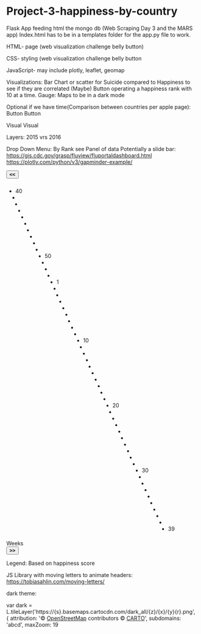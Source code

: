 # Project-3-happiness-by-country

Flask App feeding html the mongo db (Web Scraping Day 3 and the MARS app)  Index.html has to be in a templates folder for the app.py file to work. 

HTML- page (web visualization challenge belly button)

CSS- styling (web visualization challenge belly button

JavaScript- may include plotly, leaflet, geomap

Visualizations:
Bar Chart or scatter for Suicide compared to Happiness to see if they are correlated (Maybe)
Button operating a happiness rank with 10 at a time.
Gauge:
Maps to be in a dark mode

Optional if we have time(Comparison between countries per apple page):
Button			Button

Visual			Visual

Layers: 
2015 vrs 2016

Drop Down Menu:
By Rank see Panel of data
Potentially a slide bar:
https://gis.cdc.gov/grasp/fluview/fluportaldashboard.html
https://plotly.com/python/v3/gapminder-example/

<div class="col-xl-6 col-md-6 col-sm-12 col-xs-12 slider-area">
                <div class="range-slider divRangerSlider">
                    <button type="button" class="btn btn-default slider-button m-l-2 btnSlider" uib-popover="Step Back" popover-trigger="'mouseenter'" ng-click="previousWeek()" tabindex="201" title="Step Back" aria-label="Previous Week Button">
                        <strong>&lt;&lt;</strong>
                    </button>
                    <div class="col-xl-10 col-md-10 col-sm-11 col-xs-10 divSlider">
                        <div class="rzslider ng-isolate-scope" rz-slider-model="slider.value" rz-slider-options="slider.options"><span class="rz-bar-wrapper"><span class="rz-bar"></span></span> <span class="rz-bar-wrapper" style="visibility: hidden; width: 330px; left: 0px;"><span class="rz-bar rz-selection" ng-style="barStyle"></span></span> <span class="rz-pointer rz-pointer-min" ng-style="minPointerStyle" role="slider" aria-valuenow="42" aria-valuetext="" aria-valuemax="52" tabindex="501" style="left: 324px;" aria-valuemin="0"></span> <span class="rz-pointer rz-pointer-max" ng-style="maxPointerStyle" style="display: none;"></span> <span class="rz-bubble rz-limit rz-floor" style="visibility: hidden; left: 0px;">40</span> <span class="rz-bubble rz-limit rz-ceil" style="visibility: hidden; left: 392px;">39</span> <span class="rz-bubble" style="visibility: hidden; left: 327px;"></span> <span class="rz-bubble" style="visibility: hidden;"></span> <span class="rz-bubble" style="visibility: hidden;"></span><ul ng-show="showTicks" class="rz-ticks"><!-- ngRepeat: t in ticks track by $index --><li ng-repeat="t in ticks track by $index" class="rz-tick ng-scope" ng-class="{'rz-selected': t.selected}" ng-style="t.style" ng-attr-uib-tooltip="{{ t.tooltip }}" ng-attr-tooltip-placement="{{t.tooltipPlacement}}" ng-attr-tooltip-append-to-body="{{ t.tooltip ? true : undefined}}" style="transform: translate(0px, -7px);"><!-- ngIf: t.value != null --><span ng-if="t.value != null" class="rz-tick-value ng-binding ng-scope" ng-attr-uib-tooltip="{{ t.valueTooltip }}" ng-attr-tooltip-placement="{{t.valueTooltipPlacement}}">40</span><!-- end ngIf: t.value != null --> <!-- ngIf: t.legend != null --></li><!-- end ngRepeat: t in ticks track by $index --><li ng-repeat="t in ticks track by $index" class="rz-tick ng-scope" ng-class="{'rz-selected': t.selected}" ng-style="t.style" ng-attr-uib-tooltip="{{ t.tooltip }}" ng-attr-tooltip-placement="{{t.tooltipPlacement}}" ng-attr-tooltip-append-to-body="{{ t.tooltip ? true : undefined}}" style="transform: translate(8px, -7px);"><!-- ngIf: t.value != null --><span ng-if="t.value != null" class="rz-tick-value ng-binding ng-scope" ng-attr-uib-tooltip="{{ t.valueTooltip }}" ng-attr-tooltip-placement="{{t.valueTooltipPlacement}}"></span><!-- end ngIf: t.value != null --> <!-- ngIf: t.legend != null --></li><!-- end ngRepeat: t in ticks track by $index --><li ng-repeat="t in ticks track by $index" class="rz-tick ng-scope" ng-class="{'rz-selected': t.selected}" ng-style="t.style" ng-attr-uib-tooltip="{{ t.tooltip }}" ng-attr-tooltip-placement="{{t.tooltipPlacement}}" ng-attr-tooltip-append-to-body="{{ t.tooltip ? true : undefined}}" style="transform: translate(15px, -7px);"><!-- ngIf: t.value != null --><span ng-if="t.value != null" class="rz-tick-value ng-binding ng-scope" ng-attr-uib-tooltip="{{ t.valueTooltip }}" ng-attr-tooltip-placement="{{t.valueTooltipPlacement}}"></span><!-- end ngIf: t.value != null --> <!-- ngIf: t.legend != null --></li><!-- end ngRepeat: t in ticks track by $index --><li ng-repeat="t in ticks track by $index" class="rz-tick ng-scope" ng-class="{'rz-selected': t.selected}" ng-style="t.style" ng-attr-uib-tooltip="{{ t.tooltip }}" ng-attr-tooltip-placement="{{t.tooltipPlacement}}" ng-attr-tooltip-append-to-body="{{ t.tooltip ? true : undefined}}" style="transform: translate(23px, -7px);"><!-- ngIf: t.value != null --><span ng-if="t.value != null" class="rz-tick-value ng-binding ng-scope" ng-attr-uib-tooltip="{{ t.valueTooltip }}" ng-attr-tooltip-placement="{{t.valueTooltipPlacement}}"></span><!-- end ngIf: t.value != null --> <!-- ngIf: t.legend != null --></li><!-- end ngRepeat: t in ticks track by $index --><li ng-repeat="t in ticks track by $index" class="rz-tick ng-scope" ng-class="{'rz-selected': t.selected}" ng-style="t.style" ng-attr-uib-tooltip="{{ t.tooltip }}" ng-attr-tooltip-placement="{{t.tooltipPlacement}}" ng-attr-tooltip-append-to-body="{{ t.tooltip ? true : undefined}}" style="transform: translate(31px, -7px);"><!-- ngIf: t.value != null --><span ng-if="t.value != null" class="rz-tick-value ng-binding ng-scope" ng-attr-uib-tooltip="{{ t.valueTooltip }}" ng-attr-tooltip-placement="{{t.valueTooltipPlacement}}"></span><!-- end ngIf: t.value != null --> <!-- ngIf: t.legend != null --></li><!-- end ngRepeat: t in ticks track by $index --><li ng-repeat="t in ticks track by $index" class="rz-tick ng-scope" ng-class="{'rz-selected': t.selected}" ng-style="t.style" ng-attr-uib-tooltip="{{ t.tooltip }}" ng-attr-tooltip-placement="{{t.tooltipPlacement}}" ng-attr-tooltip-append-to-body="{{ t.tooltip ? true : undefined}}" style="transform: translate(39px, -7px);"><!-- ngIf: t.value != null --><span ng-if="t.value != null" class="rz-tick-value ng-binding ng-scope" ng-attr-uib-tooltip="{{ t.valueTooltip }}" ng-attr-tooltip-placement="{{t.valueTooltipPlacement}}"></span><!-- end ngIf: t.value != null --> <!-- ngIf: t.legend != null --></li><!-- end ngRepeat: t in ticks track by $index --><li ng-repeat="t in ticks track by $index" class="rz-tick ng-scope" ng-class="{'rz-selected': t.selected}" ng-style="t.style" ng-attr-uib-tooltip="{{ t.tooltip }}" ng-attr-tooltip-placement="{{t.tooltipPlacement}}" ng-attr-tooltip-append-to-body="{{ t.tooltip ? true : undefined}}" style="transform: translate(46px, -7px);"><!-- ngIf: t.value != null --><span ng-if="t.value != null" class="rz-tick-value ng-binding ng-scope" ng-attr-uib-tooltip="{{ t.valueTooltip }}" ng-attr-tooltip-placement="{{t.valueTooltipPlacement}}"></span><!-- end ngIf: t.value != null --> <!-- ngIf: t.legend != null --></li><!-- end ngRepeat: t in ticks track by $index --><li ng-repeat="t in ticks track by $index" class="rz-tick ng-scope" ng-class="{'rz-selected': t.selected}" ng-style="t.style" ng-attr-uib-tooltip="{{ t.tooltip }}" ng-attr-tooltip-placement="{{t.tooltipPlacement}}" ng-attr-tooltip-append-to-body="{{ t.tooltip ? true : undefined}}" style="transform: translate(54px, -7px);"><!-- ngIf: t.value != null --><span ng-if="t.value != null" class="rz-tick-value ng-binding ng-scope" ng-attr-uib-tooltip="{{ t.valueTooltip }}" ng-attr-tooltip-placement="{{t.valueTooltipPlacement}}"></span><!-- end ngIf: t.value != null --> <!-- ngIf: t.legend != null --></li><!-- end ngRepeat: t in ticks track by $index --><li ng-repeat="t in ticks track by $index" class="rz-tick ng-scope" ng-class="{'rz-selected': t.selected}" ng-style="t.style" ng-attr-uib-tooltip="{{ t.tooltip }}" ng-attr-tooltip-placement="{{t.tooltipPlacement}}" ng-attr-tooltip-append-to-body="{{ t.tooltip ? true : undefined}}" style="transform: translate(62px, -7px);"><!-- ngIf: t.value != null --><span ng-if="t.value != null" class="rz-tick-value ng-binding ng-scope" ng-attr-uib-tooltip="{{ t.valueTooltip }}" ng-attr-tooltip-placement="{{t.valueTooltipPlacement}}"></span><!-- end ngIf: t.value != null --> <!-- ngIf: t.legend != null --></li><!-- end ngRepeat: t in ticks track by $index --><li ng-repeat="t in ticks track by $index" class="rz-tick ng-scope" ng-class="{'rz-selected': t.selected}" ng-style="t.style" ng-attr-uib-tooltip="{{ t.tooltip }}" ng-attr-tooltip-placement="{{t.tooltipPlacement}}" ng-attr-tooltip-append-to-body="{{ t.tooltip ? true : undefined}}" style="transform: translate(69px, -7px);"><!-- ngIf: t.value != null --><span ng-if="t.value != null" class="rz-tick-value ng-binding ng-scope" ng-attr-uib-tooltip="{{ t.valueTooltip }}" ng-attr-tooltip-placement="{{t.valueTooltipPlacement}}"></span><!-- end ngIf: t.value != null --> <!-- ngIf: t.legend != null --></li><!-- end ngRepeat: t in ticks track by $index --><li ng-repeat="t in ticks track by $index" class="rz-tick ng-scope" ng-class="{'rz-selected': t.selected}" ng-style="t.style" ng-attr-uib-tooltip="{{ t.tooltip }}" ng-attr-tooltip-placement="{{t.tooltipPlacement}}" ng-attr-tooltip-append-to-body="{{ t.tooltip ? true : undefined}}" style="transform: translate(77px, -7px);"><!-- ngIf: t.value != null --><span ng-if="t.value != null" class="rz-tick-value ng-binding ng-scope" ng-attr-uib-tooltip="{{ t.valueTooltip }}" ng-attr-tooltip-placement="{{t.valueTooltipPlacement}}">50</span><!-- end ngIf: t.value != null --> <!-- ngIf: t.legend != null --></li><!-- end ngRepeat: t in ticks track by $index --><li ng-repeat="t in ticks track by $index" class="rz-tick ng-scope" ng-class="{'rz-selected': t.selected}" ng-style="t.style" ng-attr-uib-tooltip="{{ t.tooltip }}" ng-attr-tooltip-placement="{{t.tooltipPlacement}}" ng-attr-tooltip-append-to-body="{{ t.tooltip ? true : undefined}}" style="transform: translate(85px, -7px);"><!-- ngIf: t.value != null --><span ng-if="t.value != null" class="rz-tick-value ng-binding ng-scope" ng-attr-uib-tooltip="{{ t.valueTooltip }}" ng-attr-tooltip-placement="{{t.valueTooltipPlacement}}"></span><!-- end ngIf: t.value != null --> <!-- ngIf: t.legend != null --></li><!-- end ngRepeat: t in ticks track by $index --><li ng-repeat="t in ticks track by $index" class="rz-tick ng-scope" ng-class="{'rz-selected': t.selected}" ng-style="t.style" ng-attr-uib-tooltip="{{ t.tooltip }}" ng-attr-tooltip-placement="{{t.tooltipPlacement}}" ng-attr-tooltip-append-to-body="{{ t.tooltip ? true : undefined}}" style="transform: translate(93px, -7px);"><!-- ngIf: t.value != null --><span ng-if="t.value != null" class="rz-tick-value ng-binding ng-scope" ng-attr-uib-tooltip="{{ t.valueTooltip }}" ng-attr-tooltip-placement="{{t.valueTooltipPlacement}}"></span><!-- end ngIf: t.value != null --> <!-- ngIf: t.legend != null --></li><!-- end ngRepeat: t in ticks track by $index --><li ng-repeat="t in ticks track by $index" class="rz-tick ng-scope" ng-class="{'rz-selected': t.selected}" ng-style="t.style" ng-attr-uib-tooltip="{{ t.tooltip }}" ng-attr-tooltip-placement="{{t.tooltipPlacement}}" ng-attr-tooltip-append-to-body="{{ t.tooltip ? true : undefined}}" style="transform: translate(100px, -7px);"><!-- ngIf: t.value != null --><span ng-if="t.value != null" class="rz-tick-value ng-binding ng-scope" ng-attr-uib-tooltip="{{ t.valueTooltip }}" ng-attr-tooltip-placement="{{t.valueTooltipPlacement}}"></span><!-- end ngIf: t.value != null --> <!-- ngIf: t.legend != null --></li><!-- end ngRepeat: t in ticks track by $index --><li ng-repeat="t in ticks track by $index" class="rz-tick ng-scope" ng-class="{'rz-selected': t.selected}" ng-style="t.style" ng-attr-uib-tooltip="{{ t.tooltip }}" ng-attr-tooltip-placement="{{t.tooltipPlacement}}" ng-attr-tooltip-append-to-body="{{ t.tooltip ? true : undefined}}" style="transform: translate(108px, -7px);"><!-- ngIf: t.value != null --><span ng-if="t.value != null" class="rz-tick-value ng-binding ng-scope" ng-attr-uib-tooltip="{{ t.valueTooltip }}" ng-attr-tooltip-placement="{{t.valueTooltipPlacement}}">1</span><!-- end ngIf: t.value != null --> <!-- ngIf: t.legend != null --></li><!-- end ngRepeat: t in ticks track by $index --><li ng-repeat="t in ticks track by $index" class="rz-tick ng-scope" ng-class="{'rz-selected': t.selected}" ng-style="t.style" ng-attr-uib-tooltip="{{ t.tooltip }}" ng-attr-tooltip-placement="{{t.tooltipPlacement}}" ng-attr-tooltip-append-to-body="{{ t.tooltip ? true : undefined}}" style="transform: translate(116px, -7px);"><!-- ngIf: t.value != null --><span ng-if="t.value != null" class="rz-tick-value ng-binding ng-scope" ng-attr-uib-tooltip="{{ t.valueTooltip }}" ng-attr-tooltip-placement="{{t.valueTooltipPlacement}}"></span><!-- end ngIf: t.value != null --> <!-- ngIf: t.legend != null --></li><!-- end ngRepeat: t in ticks track by $index --><li ng-repeat="t in ticks track by $index" class="rz-tick ng-scope" ng-class="{'rz-selected': t.selected}" ng-style="t.style" ng-attr-uib-tooltip="{{ t.tooltip }}" ng-attr-tooltip-placement="{{t.tooltipPlacement}}" ng-attr-tooltip-append-to-body="{{ t.tooltip ? true : undefined}}" style="transform: translate(123px, -7px);"><!-- ngIf: t.value != null --><span ng-if="t.value != null" class="rz-tick-value ng-binding ng-scope" ng-attr-uib-tooltip="{{ t.valueTooltip }}" ng-attr-tooltip-placement="{{t.valueTooltipPlacement}}"></span><!-- end ngIf: t.value != null --> <!-- ngIf: t.legend != null --></li><!-- end ngRepeat: t in ticks track by $index --><li ng-repeat="t in ticks track by $index" class="rz-tick ng-scope" ng-class="{'rz-selected': t.selected}" ng-style="t.style" ng-attr-uib-tooltip="{{ t.tooltip }}" ng-attr-tooltip-placement="{{t.tooltipPlacement}}" ng-attr-tooltip-append-to-body="{{ t.tooltip ? true : undefined}}" style="transform: translate(131px, -7px);"><!-- ngIf: t.value != null --><span ng-if="t.value != null" class="rz-tick-value ng-binding ng-scope" ng-attr-uib-tooltip="{{ t.valueTooltip }}" ng-attr-tooltip-placement="{{t.valueTooltipPlacement}}"></span><!-- end ngIf: t.value != null --> <!-- ngIf: t.legend != null --></li><!-- end ngRepeat: t in ticks track by $index --><li ng-repeat="t in ticks track by $index" class="rz-tick ng-scope" ng-class="{'rz-selected': t.selected}" ng-style="t.style" ng-attr-uib-tooltip="{{ t.tooltip }}" ng-attr-tooltip-placement="{{t.tooltipPlacement}}" ng-attr-tooltip-append-to-body="{{ t.tooltip ? true : undefined}}" style="transform: translate(139px, -7px);"><!-- ngIf: t.value != null --><span ng-if="t.value != null" class="rz-tick-value ng-binding ng-scope" ng-attr-uib-tooltip="{{ t.valueTooltip }}" ng-attr-tooltip-placement="{{t.valueTooltipPlacement}}"></span><!-- end ngIf: t.value != null --> <!-- ngIf: t.legend != null --></li><!-- end ngRepeat: t in ticks track by $index --><li ng-repeat="t in ticks track by $index" class="rz-tick ng-scope" ng-class="{'rz-selected': t.selected}" ng-style="t.style" ng-attr-uib-tooltip="{{ t.tooltip }}" ng-attr-tooltip-placement="{{t.tooltipPlacement}}" ng-attr-tooltip-append-to-body="{{ t.tooltip ? true : undefined}}" style="transform: translate(147px, -7px);"><!-- ngIf: t.value != null --><span ng-if="t.value != null" class="rz-tick-value ng-binding ng-scope" ng-attr-uib-tooltip="{{ t.valueTooltip }}" ng-attr-tooltip-placement="{{t.valueTooltipPlacement}}"></span><!-- end ngIf: t.value != null --> <!-- ngIf: t.legend != null --></li><!-- end ngRepeat: t in ticks track by $index --><li ng-repeat="t in ticks track by $index" class="rz-tick ng-scope" ng-class="{'rz-selected': t.selected}" ng-style="t.style" ng-attr-uib-tooltip="{{ t.tooltip }}" ng-attr-tooltip-placement="{{t.tooltipPlacement}}" ng-attr-tooltip-append-to-body="{{ t.tooltip ? true : undefined}}" style="transform: translate(154px, -7px);"><!-- ngIf: t.value != null --><span ng-if="t.value != null" class="rz-tick-value ng-binding ng-scope" ng-attr-uib-tooltip="{{ t.valueTooltip }}" ng-attr-tooltip-placement="{{t.valueTooltipPlacement}}"></span><!-- end ngIf: t.value != null --> <!-- ngIf: t.legend != null --></li><!-- end ngRepeat: t in ticks track by $index --><li ng-repeat="t in ticks track by $index" class="rz-tick ng-scope" ng-class="{'rz-selected': t.selected}" ng-style="t.style" ng-attr-uib-tooltip="{{ t.tooltip }}" ng-attr-tooltip-placement="{{t.tooltipPlacement}}" ng-attr-tooltip-append-to-body="{{ t.tooltip ? true : undefined}}" style="transform: translate(162px, -7px);"><!-- ngIf: t.value != null --><span ng-if="t.value != null" class="rz-tick-value ng-binding ng-scope" ng-attr-uib-tooltip="{{ t.valueTooltip }}" ng-attr-tooltip-placement="{{t.valueTooltipPlacement}}"></span><!-- end ngIf: t.value != null --> <!-- ngIf: t.legend != null --></li><!-- end ngRepeat: t in ticks track by $index --><li ng-repeat="t in ticks track by $index" class="rz-tick ng-scope" ng-class="{'rz-selected': t.selected}" ng-style="t.style" ng-attr-uib-tooltip="{{ t.tooltip }}" ng-attr-tooltip-placement="{{t.tooltipPlacement}}" ng-attr-tooltip-append-to-body="{{ t.tooltip ? true : undefined}}" style="transform: translate(170px, -7px);"><!-- ngIf: t.value != null --><span ng-if="t.value != null" class="rz-tick-value ng-binding ng-scope" ng-attr-uib-tooltip="{{ t.valueTooltip }}" ng-attr-tooltip-placement="{{t.valueTooltipPlacement}}"></span><!-- end ngIf: t.value != null --> <!-- ngIf: t.legend != null --></li><!-- end ngRepeat: t in ticks track by $index --><li ng-repeat="t in ticks track by $index" class="rz-tick ng-scope" ng-class="{'rz-selected': t.selected}" ng-style="t.style" ng-attr-uib-tooltip="{{ t.tooltip }}" ng-attr-tooltip-placement="{{t.tooltipPlacement}}" ng-attr-tooltip-append-to-body="{{ t.tooltip ? true : undefined}}" style="transform: translate(178px, -7px);"><!-- ngIf: t.value != null --><span ng-if="t.value != null" class="rz-tick-value ng-binding ng-scope" ng-attr-uib-tooltip="{{ t.valueTooltip }}" ng-attr-tooltip-placement="{{t.valueTooltipPlacement}}">10</span><!-- end ngIf: t.value != null --> <!-- ngIf: t.legend != null --></li><!-- end ngRepeat: t in ticks track by $index --><li ng-repeat="t in ticks track by $index" class="rz-tick ng-scope" ng-class="{'rz-selected': t.selected}" ng-style="t.style" ng-attr-uib-tooltip="{{ t.tooltip }}" ng-attr-tooltip-placement="{{t.tooltipPlacement}}" ng-attr-tooltip-append-to-body="{{ t.tooltip ? true : undefined}}" style="transform: translate(185px, -7px);"><!-- ngIf: t.value != null --><span ng-if="t.value != null" class="rz-tick-value ng-binding ng-scope" ng-attr-uib-tooltip="{{ t.valueTooltip }}" ng-attr-tooltip-placement="{{t.valueTooltipPlacement}}"></span><!-- end ngIf: t.value != null --> <!-- ngIf: t.legend != null --></li><!-- end ngRepeat: t in ticks track by $index --><li ng-repeat="t in ticks track by $index" class="rz-tick ng-scope" ng-class="{'rz-selected': t.selected}" ng-style="t.style" ng-attr-uib-tooltip="{{ t.tooltip }}" ng-attr-tooltip-placement="{{t.tooltipPlacement}}" ng-attr-tooltip-append-to-body="{{ t.tooltip ? true : undefined}}" style="transform: translate(193px, -7px);"><!-- ngIf: t.value != null --><span ng-if="t.value != null" class="rz-tick-value ng-binding ng-scope" ng-attr-uib-tooltip="{{ t.valueTooltip }}" ng-attr-tooltip-placement="{{t.valueTooltipPlacement}}"></span><!-- end ngIf: t.value != null --> <!-- ngIf: t.legend != null --></li><!-- end ngRepeat: t in ticks track by $index --><li ng-repeat="t in ticks track by $index" class="rz-tick ng-scope" ng-class="{'rz-selected': t.selected}" ng-style="t.style" ng-attr-uib-tooltip="{{ t.tooltip }}" ng-attr-tooltip-placement="{{t.tooltipPlacement}}" ng-attr-tooltip-append-to-body="{{ t.tooltip ? true : undefined}}" style="transform: translate(201px, -7px);"><!-- ngIf: t.value != null --><span ng-if="t.value != null" class="rz-tick-value ng-binding ng-scope" ng-attr-uib-tooltip="{{ t.valueTooltip }}" ng-attr-tooltip-placement="{{t.valueTooltipPlacement}}"></span><!-- end ngIf: t.value != null --> <!-- ngIf: t.legend != null --></li><!-- end ngRepeat: t in ticks track by $index --><li ng-repeat="t in ticks track by $index" class="rz-tick ng-scope" ng-class="{'rz-selected': t.selected}" ng-style="t.style" ng-attr-uib-tooltip="{{ t.tooltip }}" ng-attr-tooltip-placement="{{t.tooltipPlacement}}" ng-attr-tooltip-append-to-body="{{ t.tooltip ? true : undefined}}" style="transform: translate(208px, -7px);"><!-- ngIf: t.value != null --><span ng-if="t.value != null" class="rz-tick-value ng-binding ng-scope" ng-attr-uib-tooltip="{{ t.valueTooltip }}" ng-attr-tooltip-placement="{{t.valueTooltipPlacement}}"></span><!-- end ngIf: t.value != null --> <!-- ngIf: t.legend != null --></li><!-- end ngRepeat: t in ticks track by $index --><li ng-repeat="t in ticks track by $index" class="rz-tick ng-scope" ng-class="{'rz-selected': t.selected}" ng-style="t.style" ng-attr-uib-tooltip="{{ t.tooltip }}" ng-attr-tooltip-placement="{{t.tooltipPlacement}}" ng-attr-tooltip-append-to-body="{{ t.tooltip ? true : undefined}}" style="transform: translate(216px, -7px);"><!-- ngIf: t.value != null --><span ng-if="t.value != null" class="rz-tick-value ng-binding ng-scope" ng-attr-uib-tooltip="{{ t.valueTooltip }}" ng-attr-tooltip-placement="{{t.valueTooltipPlacement}}"></span><!-- end ngIf: t.value != null --> <!-- ngIf: t.legend != null --></li><!-- end ngRepeat: t in ticks track by $index --><li ng-repeat="t in ticks track by $index" class="rz-tick ng-scope" ng-class="{'rz-selected': t.selected}" ng-style="t.style" ng-attr-uib-tooltip="{{ t.tooltip }}" ng-attr-tooltip-placement="{{t.tooltipPlacement}}" ng-attr-tooltip-append-to-body="{{ t.tooltip ? true : undefined}}" style="transform: translate(224px, -7px);"><!-- ngIf: t.value != null --><span ng-if="t.value != null" class="rz-tick-value ng-binding ng-scope" ng-attr-uib-tooltip="{{ t.valueTooltip }}" ng-attr-tooltip-placement="{{t.valueTooltipPlacement}}"></span><!-- end ngIf: t.value != null --> <!-- ngIf: t.legend != null --></li><!-- end ngRepeat: t in ticks track by $index --><li ng-repeat="t in ticks track by $index" class="rz-tick ng-scope" ng-class="{'rz-selected': t.selected}" ng-style="t.style" ng-attr-uib-tooltip="{{ t.tooltip }}" ng-attr-tooltip-placement="{{t.tooltipPlacement}}" ng-attr-tooltip-append-to-body="{{ t.tooltip ? true : undefined}}" style="transform: translate(232px, -7px);"><!-- ngIf: t.value != null --><span ng-if="t.value != null" class="rz-tick-value ng-binding ng-scope" ng-attr-uib-tooltip="{{ t.valueTooltip }}" ng-attr-tooltip-placement="{{t.valueTooltipPlacement}}"></span><!-- end ngIf: t.value != null --> <!-- ngIf: t.legend != null --></li><!-- end ngRepeat: t in ticks track by $index --><li ng-repeat="t in ticks track by $index" class="rz-tick ng-scope" ng-class="{'rz-selected': t.selected}" ng-style="t.style" ng-attr-uib-tooltip="{{ t.tooltip }}" ng-attr-tooltip-placement="{{t.tooltipPlacement}}" ng-attr-tooltip-append-to-body="{{ t.tooltip ? true : undefined}}" style="transform: translate(239px, -7px);"><!-- ngIf: t.value != null --><span ng-if="t.value != null" class="rz-tick-value ng-binding ng-scope" ng-attr-uib-tooltip="{{ t.valueTooltip }}" ng-attr-tooltip-placement="{{t.valueTooltipPlacement}}"></span><!-- end ngIf: t.value != null --> <!-- ngIf: t.legend != null --></li><!-- end ngRepeat: t in ticks track by $index --><li ng-repeat="t in ticks track by $index" class="rz-tick ng-scope" ng-class="{'rz-selected': t.selected}" ng-style="t.style" ng-attr-uib-tooltip="{{ t.tooltip }}" ng-attr-tooltip-placement="{{t.tooltipPlacement}}" ng-attr-tooltip-append-to-body="{{ t.tooltip ? true : undefined}}" style="transform: translate(247px, -7px);"><!-- ngIf: t.value != null --><span ng-if="t.value != null" class="rz-tick-value ng-binding ng-scope" ng-attr-uib-tooltip="{{ t.valueTooltip }}" ng-attr-tooltip-placement="{{t.valueTooltipPlacement}}"></span><!-- end ngIf: t.value != null --> <!-- ngIf: t.legend != null --></li><!-- end ngRepeat: t in ticks track by $index --><li ng-repeat="t in ticks track by $index" class="rz-tick ng-scope" ng-class="{'rz-selected': t.selected}" ng-style="t.style" ng-attr-uib-tooltip="{{ t.tooltip }}" ng-attr-tooltip-placement="{{t.tooltipPlacement}}" ng-attr-tooltip-append-to-body="{{ t.tooltip ? true : undefined}}" style="transform: translate(255px, -7px);"><!-- ngIf: t.value != null --><span ng-if="t.value != null" class="rz-tick-value ng-binding ng-scope" ng-attr-uib-tooltip="{{ t.valueTooltip }}" ng-attr-tooltip-placement="{{t.valueTooltipPlacement}}">20</span><!-- end ngIf: t.value != null --> <!-- ngIf: t.legend != null --></li><!-- end ngRepeat: t in ticks track by $index --><li ng-repeat="t in ticks track by $index" class="rz-tick ng-scope" ng-class="{'rz-selected': t.selected}" ng-style="t.style" ng-attr-uib-tooltip="{{ t.tooltip }}" ng-attr-tooltip-placement="{{t.tooltipPlacement}}" ng-attr-tooltip-append-to-body="{{ t.tooltip ? true : undefined}}" style="transform: translate(262px, -7px);"><!-- ngIf: t.value != null --><span ng-if="t.value != null" class="rz-tick-value ng-binding ng-scope" ng-attr-uib-tooltip="{{ t.valueTooltip }}" ng-attr-tooltip-placement="{{t.valueTooltipPlacement}}"></span><!-- end ngIf: t.value != null --> <!-- ngIf: t.legend != null --></li><!-- end ngRepeat: t in ticks track by $index --><li ng-repeat="t in ticks track by $index" class="rz-tick ng-scope" ng-class="{'rz-selected': t.selected}" ng-style="t.style" ng-attr-uib-tooltip="{{ t.tooltip }}" ng-attr-tooltip-placement="{{t.tooltipPlacement}}" ng-attr-tooltip-append-to-body="{{ t.tooltip ? true : undefined}}" style="transform: translate(270px, -7px);"><!-- ngIf: t.value != null --><span ng-if="t.value != null" class="rz-tick-value ng-binding ng-scope" ng-attr-uib-tooltip="{{ t.valueTooltip }}" ng-attr-tooltip-placement="{{t.valueTooltipPlacement}}"></span><!-- end ngIf: t.value != null --> <!-- ngIf: t.legend != null --></li><!-- end ngRepeat: t in ticks track by $index --><li ng-repeat="t in ticks track by $index" class="rz-tick ng-scope" ng-class="{'rz-selected': t.selected}" ng-style="t.style" ng-attr-uib-tooltip="{{ t.tooltip }}" ng-attr-tooltip-placement="{{t.tooltipPlacement}}" ng-attr-tooltip-append-to-body="{{ t.tooltip ? true : undefined}}" style="transform: translate(278px, -7px);"><!-- ngIf: t.value != null --><span ng-if="t.value != null" class="rz-tick-value ng-binding ng-scope" ng-attr-uib-tooltip="{{ t.valueTooltip }}" ng-attr-tooltip-placement="{{t.valueTooltipPlacement}}"></span><!-- end ngIf: t.value != null --> <!-- ngIf: t.legend != null --></li><!-- end ngRepeat: t in ticks track by $index --><li ng-repeat="t in ticks track by $index" class="rz-tick ng-scope" ng-class="{'rz-selected': t.selected}" ng-style="t.style" ng-attr-uib-tooltip="{{ t.tooltip }}" ng-attr-tooltip-placement="{{t.tooltipPlacement}}" ng-attr-tooltip-append-to-body="{{ t.tooltip ? true : undefined}}" style="transform: translate(286px, -7px);"><!-- ngIf: t.value != null --><span ng-if="t.value != null" class="rz-tick-value ng-binding ng-scope" ng-attr-uib-tooltip="{{ t.valueTooltip }}" ng-attr-tooltip-placement="{{t.valueTooltipPlacement}}"></span><!-- end ngIf: t.value != null --> <!-- ngIf: t.legend != null --></li><!-- end ngRepeat: t in ticks track by $index --><li ng-repeat="t in ticks track by $index" class="rz-tick ng-scope" ng-class="{'rz-selected': t.selected}" ng-style="t.style" ng-attr-uib-tooltip="{{ t.tooltip }}" ng-attr-tooltip-placement="{{t.tooltipPlacement}}" ng-attr-tooltip-append-to-body="{{ t.tooltip ? true : undefined}}" style="transform: translate(293px, -7px);"><!-- ngIf: t.value != null --><span ng-if="t.value != null" class="rz-tick-value ng-binding ng-scope" ng-attr-uib-tooltip="{{ t.valueTooltip }}" ng-attr-tooltip-placement="{{t.valueTooltipPlacement}}"></span><!-- end ngIf: t.value != null --> <!-- ngIf: t.legend != null --></li><!-- end ngRepeat: t in ticks track by $index --><li ng-repeat="t in ticks track by $index" class="rz-tick ng-scope" ng-class="{'rz-selected': t.selected}" ng-style="t.style" ng-attr-uib-tooltip="{{ t.tooltip }}" ng-attr-tooltip-placement="{{t.tooltipPlacement}}" ng-attr-tooltip-append-to-body="{{ t.tooltip ? true : undefined}}" style="transform: translate(301px, -7px);"><!-- ngIf: t.value != null --><span ng-if="t.value != null" class="rz-tick-value ng-binding ng-scope" ng-attr-uib-tooltip="{{ t.valueTooltip }}" ng-attr-tooltip-placement="{{t.valueTooltipPlacement}}"></span><!-- end ngIf: t.value != null --> <!-- ngIf: t.legend != null --></li><!-- end ngRepeat: t in ticks track by $index --><li ng-repeat="t in ticks track by $index" class="rz-tick ng-scope" ng-class="{'rz-selected': t.selected}" ng-style="t.style" ng-attr-uib-tooltip="{{ t.tooltip }}" ng-attr-tooltip-placement="{{t.tooltipPlacement}}" ng-attr-tooltip-append-to-body="{{ t.tooltip ? true : undefined}}" style="transform: translate(309px, -7px);"><!-- ngIf: t.value != null --><span ng-if="t.value != null" class="rz-tick-value ng-binding ng-scope" ng-attr-uib-tooltip="{{ t.valueTooltip }}" ng-attr-tooltip-placement="{{t.valueTooltipPlacement}}"></span><!-- end ngIf: t.value != null --> <!-- ngIf: t.legend != null --></li><!-- end ngRepeat: t in ticks track by $index --><li ng-repeat="t in ticks track by $index" class="rz-tick ng-scope" ng-class="{'rz-selected': t.selected}" ng-style="t.style" ng-attr-uib-tooltip="{{ t.tooltip }}" ng-attr-tooltip-placement="{{t.tooltipPlacement}}" ng-attr-tooltip-append-to-body="{{ t.tooltip ? true : undefined}}" style="transform: translate(316px, -7px);"><!-- ngIf: t.value != null --><span ng-if="t.value != null" class="rz-tick-value ng-binding ng-scope" ng-attr-uib-tooltip="{{ t.valueTooltip }}" ng-attr-tooltip-placement="{{t.valueTooltipPlacement}}"></span><!-- end ngIf: t.value != null --> <!-- ngIf: t.legend != null --></li><!-- end ngRepeat: t in ticks track by $index --><li ng-repeat="t in ticks track by $index" class="rz-tick ng-scope" ng-class="{'rz-selected': t.selected}" ng-style="t.style" ng-attr-uib-tooltip="{{ t.tooltip }}" ng-attr-tooltip-placement="{{t.tooltipPlacement}}" ng-attr-tooltip-append-to-body="{{ t.tooltip ? true : undefined}}" style="transform: translate(324px, -7px);"><!-- ngIf: t.value != null --><span ng-if="t.value != null" class="rz-tick-value ng-binding ng-scope" ng-attr-uib-tooltip="{{ t.valueTooltip }}" ng-attr-tooltip-placement="{{t.valueTooltipPlacement}}"></span><!-- end ngIf: t.value != null --> <!-- ngIf: t.legend != null --></li><!-- end ngRepeat: t in ticks track by $index --><li ng-repeat="t in ticks track by $index" class="rz-tick ng-scope" ng-class="{'rz-selected': t.selected}" ng-style="t.style" ng-attr-uib-tooltip="{{ t.tooltip }}" ng-attr-tooltip-placement="{{t.tooltipPlacement}}" ng-attr-tooltip-append-to-body="{{ t.tooltip ? true : undefined}}" style="transform: translate(332px, -7px);"><!-- ngIf: t.value != null --><span ng-if="t.value != null" class="rz-tick-value ng-binding ng-scope" ng-attr-uib-tooltip="{{ t.valueTooltip }}" ng-attr-tooltip-placement="{{t.valueTooltipPlacement}}">30</span><!-- end ngIf: t.value != null --> <!-- ngIf: t.legend != null --></li><!-- end ngRepeat: t in ticks track by $index --><li ng-repeat="t in ticks track by $index" class="rz-tick ng-scope" ng-class="{'rz-selected': t.selected}" ng-style="t.style" ng-attr-uib-tooltip="{{ t.tooltip }}" ng-attr-tooltip-placement="{{t.tooltipPlacement}}" ng-attr-tooltip-append-to-body="{{ t.tooltip ? true : undefined}}" style="transform: translate(340px, -7px);"><!-- ngIf: t.value != null --><span ng-if="t.value != null" class="rz-tick-value ng-binding ng-scope" ng-attr-uib-tooltip="{{ t.valueTooltip }}" ng-attr-tooltip-placement="{{t.valueTooltipPlacement}}"></span><!-- end ngIf: t.value != null --> <!-- ngIf: t.legend != null --></li><!-- end ngRepeat: t in ticks track by $index --><li ng-repeat="t in ticks track by $index" class="rz-tick ng-scope" ng-class="{'rz-selected': t.selected}" ng-style="t.style" ng-attr-uib-tooltip="{{ t.tooltip }}" ng-attr-tooltip-placement="{{t.tooltipPlacement}}" ng-attr-tooltip-append-to-body="{{ t.tooltip ? true : undefined}}" style="transform: translate(347px, -7px);"><!-- ngIf: t.value != null --><span ng-if="t.value != null" class="rz-tick-value ng-binding ng-scope" ng-attr-uib-tooltip="{{ t.valueTooltip }}" ng-attr-tooltip-placement="{{t.valueTooltipPlacement}}"></span><!-- end ngIf: t.value != null --> <!-- ngIf: t.legend != null --></li><!-- end ngRepeat: t in ticks track by $index --><li ng-repeat="t in ticks track by $index" class="rz-tick ng-scope" ng-class="{'rz-selected': t.selected}" ng-style="t.style" ng-attr-uib-tooltip="{{ t.tooltip }}" ng-attr-tooltip-placement="{{t.tooltipPlacement}}" ng-attr-tooltip-append-to-body="{{ t.tooltip ? true : undefined}}" style="transform: translate(355px, -7px);"><!-- ngIf: t.value != null --><span ng-if="t.value != null" class="rz-tick-value ng-binding ng-scope" ng-attr-uib-tooltip="{{ t.valueTooltip }}" ng-attr-tooltip-placement="{{t.valueTooltipPlacement}}"></span><!-- end ngIf: t.value != null --> <!-- ngIf: t.legend != null --></li><!-- end ngRepeat: t in ticks track by $index --><li ng-repeat="t in ticks track by $index" class="rz-tick ng-scope" ng-class="{'rz-selected': t.selected}" ng-style="t.style" ng-attr-uib-tooltip="{{ t.tooltip }}" ng-attr-tooltip-placement="{{t.tooltipPlacement}}" ng-attr-tooltip-append-to-body="{{ t.tooltip ? true : undefined}}" style="transform: translate(363px, -7px);"><!-- ngIf: t.value != null --><span ng-if="t.value != null" class="rz-tick-value ng-binding ng-scope" ng-attr-uib-tooltip="{{ t.valueTooltip }}" ng-attr-tooltip-placement="{{t.valueTooltipPlacement}}"></span><!-- end ngIf: t.value != null --> <!-- ngIf: t.legend != null --></li><!-- end ngRepeat: t in ticks track by $index --><li ng-repeat="t in ticks track by $index" class="rz-tick ng-scope" ng-class="{'rz-selected': t.selected}" ng-style="t.style" ng-attr-uib-tooltip="{{ t.tooltip }}" ng-attr-tooltip-placement="{{t.tooltipPlacement}}" ng-attr-tooltip-append-to-body="{{ t.tooltip ? true : undefined}}" style="transform: translate(370px, -7px);"><!-- ngIf: t.value != null --><span ng-if="t.value != null" class="rz-tick-value ng-binding ng-scope" ng-attr-uib-tooltip="{{ t.valueTooltip }}" ng-attr-tooltip-placement="{{t.valueTooltipPlacement}}"></span><!-- end ngIf: t.value != null --> <!-- ngIf: t.legend != null --></li><!-- end ngRepeat: t in ticks track by $index --><li ng-repeat="t in ticks track by $index" class="rz-tick ng-scope" ng-class="{'rz-selected': t.selected}" ng-style="t.style" ng-attr-uib-tooltip="{{ t.tooltip }}" ng-attr-tooltip-placement="{{t.tooltipPlacement}}" ng-attr-tooltip-append-to-body="{{ t.tooltip ? true : undefined}}" style="transform: translate(378px, -7px);"><!-- ngIf: t.value != null --><span ng-if="t.value != null" class="rz-tick-value ng-binding ng-scope" ng-attr-uib-tooltip="{{ t.valueTooltip }}" ng-attr-tooltip-placement="{{t.valueTooltipPlacement}}"></span><!-- end ngIf: t.value != null --> <!-- ngIf: t.legend != null --></li><!-- end ngRepeat: t in ticks track by $index --><li ng-repeat="t in ticks track by $index" class="rz-tick ng-scope" ng-class="{'rz-selected': t.selected}" ng-style="t.style" ng-attr-uib-tooltip="{{ t.tooltip }}" ng-attr-tooltip-placement="{{t.tooltipPlacement}}" ng-attr-tooltip-append-to-body="{{ t.tooltip ? true : undefined}}" style="transform: translate(386px, -7px);"><!-- ngIf: t.value != null --><span ng-if="t.value != null" class="rz-tick-value ng-binding ng-scope" ng-attr-uib-tooltip="{{ t.valueTooltip }}" ng-attr-tooltip-placement="{{t.valueTooltipPlacement}}"></span><!-- end ngIf: t.value != null --> <!-- ngIf: t.legend != null --></li><!-- end ngRepeat: t in ticks track by $index --><li ng-repeat="t in ticks track by $index" class="rz-tick ng-scope" ng-class="{'rz-selected': t.selected}" ng-style="t.style" ng-attr-uib-tooltip="{{ t.tooltip }}" ng-attr-tooltip-placement="{{t.tooltipPlacement}}" ng-attr-tooltip-append-to-body="{{ t.tooltip ? true : undefined}}" style="transform: translate(394px, -7px);"><!-- ngIf: t.value != null --><span ng-if="t.value != null" class="rz-tick-value ng-binding ng-scope" ng-attr-uib-tooltip="{{ t.valueTooltip }}" ng-attr-tooltip-placement="{{t.valueTooltipPlacement}}"></span><!-- end ngIf: t.value != null --> <!-- ngIf: t.legend != null --></li><!-- end ngRepeat: t in ticks track by $index --><li ng-repeat="t in ticks track by $index" class="rz-tick ng-scope" ng-class="{'rz-selected': t.selected}" ng-style="t.style" ng-attr-uib-tooltip="{{ t.tooltip }}" ng-attr-tooltip-placement="{{t.tooltipPlacement}}" ng-attr-tooltip-append-to-body="{{ t.tooltip ? true : undefined}}" style="transform: translate(401px, -7px);"><!-- ngIf: t.value != null --><span ng-if="t.value != null" class="rz-tick-value ng-binding ng-scope" ng-attr-uib-tooltip="{{ t.valueTooltip }}" ng-attr-tooltip-placement="{{t.valueTooltipPlacement}}">39</span><!-- end ngIf: t.value != null --> <!-- ngIf: t.legend != null --></li><!-- end ngRepeat: t in ticks track by $index --></ul><span class="rz-bar-wrapper-title">Weeks</span></div>
                    </div>
                    <button type="button" class="btn btn-default slider-button btnSlider" uib-popover="Step Forward" popover-trigger="'mouseenter'" ng-click="nextWeek()" tabindex="269" title="Step Forward" aria-label="Next Week Button">
                        <strong>&gt;&gt;</strong>
                    </button>
                </div>
            </div>

Legend: 
Based on happiness score

JS Library with moving letters to animate headers:
https://tobiasahlin.com/moving-letters/

dark theme:

var dark = L.tileLayer('https://{s}.basemaps.cartocdn.com/dark_all/{z}/{x}/{y}{r}.png', {
        attribution: '&copy; <a href="https://www.openstreetmap.org/copyright">OpenStreetMap</a> contributors &copy; <a href="https://carto.com/attributions">CARTO</a>',
        subdomains: 'abcd',
        maxZoom: 19


